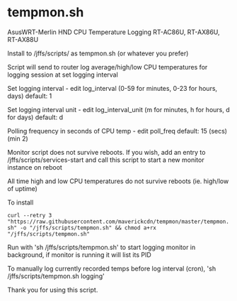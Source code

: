 # tempmon.sh
AsusWRT-Merlin HND CPU Temperature Logging RT-AC86U, RT-AX86U, RT-AX88U

Install to /jffs/scripts/ as tempmon.sh (or whatever you prefer)

Script will send to router log average/high/low CPU temperatures for logging session at set logging interval

Set logging interval - edit log_interval (0-59 for minutes, 0-23 for hours, days) default: 1

Set logging interval unit - edit log_interval_unit (m for minutes, h for hours, d for days) default: d

Polling frequency in seconds of CPU temp - edit poll_freq default: 15 (secs) (min 2)

Monitor script does not survive reboots. If you wish, add an entry to /jffs/scripts/services-start and call this script to start a new monitor instance on reboot

All time high and low CPU temperatures do not survive reboots (ie. high/low of uptime)

To install

`curl --retry 3 "https://raw.githubusercontent.com/maverickcdn/tempmon/master/tempmon.sh" -o "/jffs/scripts/tempmon.sh" && chmod a+rx "/jffs/scripts/tempmon.sh"`

Run with 'sh /jffs/scripts/tempmon.sh' to start logging monitor in background, if monitor is running it will list its PID

To manually log currently recorded temps before log interval (cron), 'sh /jffs/scripts/tempmon.sh logging'

Thank you for using this script.
